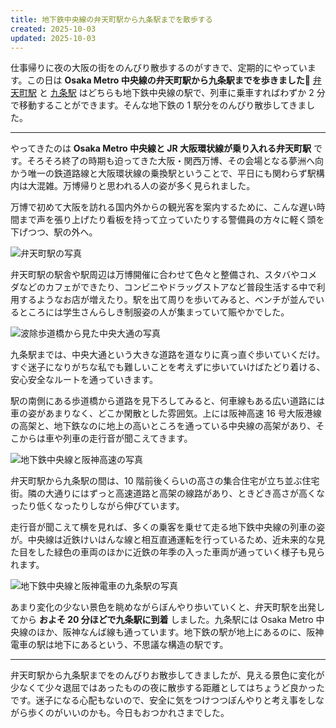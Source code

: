 ```yaml
---
title: 地下鉄中央線の弁天町駅から九条駅までを散歩する
created: 2025-10-03
updated: 2025-10-03
---
```


仕事帰りに夜の大阪の街をのんびり散歩するのがすきで、定期的にやっています。この日は **Osaka Metro 中央線の弁天町駅から九条駅までを歩きました🚶** [弁天町駅](https://subway.osakametro.co.jp/station_guide/C/c13/) と [九条駅](https://subway.osakametro.co.jp/station_guide/C/c14/index.php) はどちらも地下鉄中央線の駅で、列車に乗車すればわずか 2 分で移動することができます。そんな地下鉄の 1 駅分をのんびり散歩してきました。

---

やってきたのは **Osaka Metro 中央線と JR 大阪環状線が乗り入れる弁天町駅** です。そろそろ終了の時期も迫ってきた大阪・関西万博、その会場となる夢洲へ向かう唯一の鉄道路線と大阪環状線の乗換駅ということで、平日にも関わらず駅構内は大混雑。万博帰りと思われる人の姿が多く見られました。

万博で初めて大阪を訪れる国内外からの観光客を案内するために、こんな遅い時間まで声を張り上げたり看板を持って立っていたりする警備員の方々に軽く頭を下げつつ、駅の外へ。

![弁天町駅の写真](8b408ec3-f44c-4f35-83cc-1b457d72ff00)

弁天町駅の駅舎や駅周辺は万博開催に合わせて色々と整備され、スタバやコメダなどのカフェができたり、コンビニやドラッグストアなど普段生活する中で利用するようなお店が増えたり。駅を出て周りを歩いてみると、ベンチが並んでいるところには学生さんらしき制服姿の人が集まっていて賑やかでした。

![波除歩道橋から見た中央大通の写真](c8e5301a-83fe-4dc4-4fdc-38cb24ddbc00)

九条駅までは、中央大通という大きな道路を道なりに真っ直ぐ歩いていくだけ。すぐ迷子になりがちな私でも難しいことを考えずに歩いていけばたどり着ける、安心安全なルートを通っていきます。

駅の南側にある歩道橋から道路を見下ろしてみると、何車線もある広い道路には車の姿があまりなく、どこか閑散とした雰囲気。上には阪神高速 16 号大阪港線の高架と、地下鉄なのに地上の高いところを通っている中央線の高架があり、そこからは車や列車の走行音が聞こえてきます。

![地下鉄中央線と阪神高速の写真](6cf52e8d-1bd9-4a9b-e341-4b00ec06d900)

弁天町駅から九条駅の間は、10 階前後くらいの高さの集合住宅が立ち並ぶ住宅街。隣の大通りにはずっと高速道路と高架の線路があり、ときどき高さが高くなったり低くなったりしながら伸びています。

走行音が聞こえて横を見れば、多くの乗客を乗せて走る地下鉄中央線の列車の姿が。中央線は近鉄けいはんな線と相互直通運転を行っているため、近未来的な見た目をした緑色の車両のほかに近鉄の年季の入った車両が通っていく様子も見られます。

![地下鉄中央線と阪神電車の九条駅の写真](ed533fb0-e6d4-4a4a-49f2-0af2568ac900)

あまり変化の少ない景色を眺めながらぼんやり歩いていくと、弁天町駅を出発してから **およそ 20 分ほどで九条駅に到着** しました。九条駅には Osaka Metro 中央線のほか、阪神なんば線も通っています。地下鉄の駅が地上にあるのに、阪神電車の駅は地下にあるという、不思議な構造の駅です。

---

弁天町駅から九条駅までをのんびりお散歩してきましたが、見える景色に変化が少なくて少々退屈ではあったものの夜に散歩する距離としてはちょうど良かったです。迷子になる心配もないので、安全に気をつけつつぼんやりと考え事をしながら歩くのがいいのかも。今日もおつかれさまでした。
